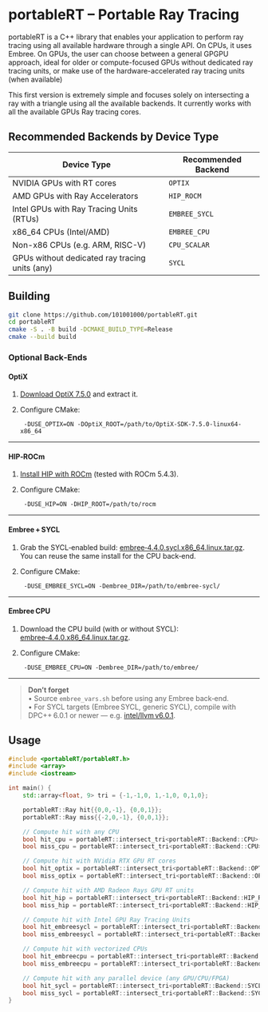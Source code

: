 # portableRT – Portable Ray Tracing

portableRT is a C++ library that enables your application to perform ray tracing using all available hardware through a single API. On CPUs, it uses Embree. On GPUs, the user can choose between a general GPGPU approach, ideal for older or compute-focused GPUs without dedicated ray tracing units, or make use of the hardware-accelerated ray tracing units (when available)

This first version is extremely simple and focuses solely on intersecting a ray with a triangle using all the available backends. It currently works with all the available GPUs Ray tracing cores.


## Recommended Backends by Device Type

| Device Type                                      | Recommended Backend      |
|--------------------------------------------------|--------------------------|
| NVIDIA GPUs with RT cores                        | `OPTIX`                  |
| AMD GPUs with Ray Accelerators                   | `HIP_ROCM`               |
| Intel GPUs with Ray Tracing Units (RTUs)         | `EMBREE_SYCL`            |
| x86_64 CPUs (Intel/AMD)                          | `EMBREE_CPU`             |
| Non-x86 CPUs (e.g. ARM, RISC-V)                  | `CPU_SCALAR`             |
| GPUs without dedicated ray tracing units (any)   | `SYCL`                   |


## Building

```bash
git clone https://github.com/101001000/portableRT.git
cd portableRT
cmake -S . -B build -DCMAKE_BUILD_TYPE=Release
cmake --build build
```

### Optional Back‑Ends

#### **OptiX**

1. [Download OptiX 7.5.0](https://developer.nvidia.com/designworks/optix/downloads/legacy) and extract it.  
2. Configure CMake:

        -DUSE_OPTIX=ON -DOptiX_ROOT=/path/to/OptiX-SDK-7.5.0-linux64-x86_64

---

#### **HIP‑ROCm**

1. [Install HIP with ROCm](https://rocm.docs.amd.com/projects/HIP/en/latest/install/install.html) (tested with ROCm 5.4.3).  
2. Configure CMake:

        -DUSE_HIP=ON -DHIP_ROOT=/path/to/rocm

---

#### **Embree + SYCL**

1. Grab the SYCL‑enabled build: [embree‑4.4.0.sycl.x86_64.linux.tar.gz](https://github.com/RenderKit/embree/releases/tag/v4.4.0).  
   You can reuse the same install for the CPU back‑end.  
2. Configure CMake:

        -DUSE_EMBREE_SYCL=ON -Dembree_DIR=/path/to/embree-sycl/

---

#### **Embree CPU**

1. Download the CPU build (with or without SYCL): [embree‑4.4.0.x86_64.linux.tar.gz](https://github.com/RenderKit/embree/releases/tag/v4.4.0).  
2. Configure CMake:

        -DUSE_EMBREE_CPU=ON -Dembree_DIR=/path/to/embree/

---

> **Don’t forget**  
> • Source `embree_vars.sh` before using any Embree back‑end.  
> • For SYCL targets (Embree SYCL, generic SYCL), compile with DPC++ 6.0.1 or newer — e.g. [intel/llvm v6.0.1](https://github.com/intel/llvm/tree/v6.0.1).


## Usage

```cpp
#include <portableRT/portableRT.h>
#include <array>
#include <iostream>

int main() {
    std::array<float, 9> tri = {-1,-1,0, 1,-1,0, 0,1,0};

    portableRT::Ray hit{{0,0,-1}, {0,0,1}};
    portableRT::Ray miss{{-2,0,-1}, {0,0,1}};

    // Compute hit with any CPU
    bool hit_cpu = portableRT::intersect_tri<portableRT::Backend::CPU>(tri, hit);
    bool miss_cpu = portableRT::intersect_tri<portableRT::Backend::CPU>(tri, miss);

    // Compute hit with NVidia RTX GPU RT cores
    bool hit_optix = portableRT::intersect_tri<portableRT::Backend::OPTIX>(tri, hit);
    bool miss_optix = portableRT::intersect_tri<portableRT::Backend::OPTIX>(tri, miss);

    // Compute hit with AMD Radeon Rays GPU RT units
    bool hit_hip = portableRT::intersect_tri<portableRT::Backend::HIP_ROCM>(tri, hit);
    bool miss_hip = portableRT::intersect_tri<portableRT::Backend::HIP_ROCM>(tri, miss);

    // Compute hit with Intel GPU Ray Tracing Units
    bool hit_embreesycl = portableRT::intersect_tri<portableRT::Backend::EMBREE_SYCL>(tri, hit);
    bool miss_embreesycl = portableRT::intersect_tri<portableRT::Backend::EMBREE_SYCL>(tri, miss);

    // Compute hit with vectorized CPUs
    bool hit_embreecpu = portableRT::intersect_tri<portableRT::Backend::EMBREE_CPU>(tri, hit);
    bool miss_embreecpu = portableRT::intersect_tri<portableRT::Backend::EMBREE_CPU>(tri, miss);

    // Compute hit with any parallel device (any GPU/CPU/FPGA)
    bool hit_sycl = portableRT::intersect_tri<portableRT::Backend::SYCL>(tri, hit);
    bool miss_sycl = portableRT::intersect_tri<portableRT::Backend::SYCL>(tri, miss);
}
```
